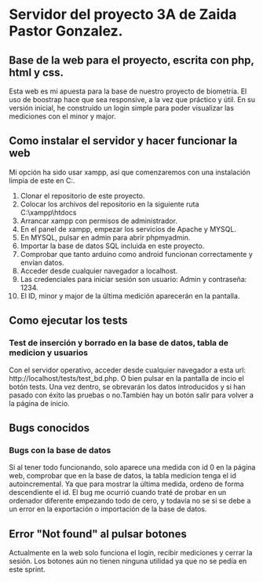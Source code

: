 # Servidor del proyecto 3A de Zaida Pastor Gonzalez.

## Base de la web para el proyecto, escrita con php, html y css.

Esta web es mi apuesta para la base de nuestro proyecto de biometría. 
El uso de boostrap hace que sea responsive, a la vez que práctico y útil. 
En su versión inicial, he construido un login simple para poder visualizar las mediciones con el minor y major.

## Como instalar el servidor y hacer funcionar la web

Mi opción ha sido usar xampp, así que comenzaremos con una instalación limpia de este en C:.

1. Clonar el repositorio de este proyecto.
2. Colocar los archivos del repositorio en la siguiente ruta C:\xampp\htdocs
3. Arrancar xampp con permisos de administrador.
4. En el panel de xampp, empezar los servicios de Apache y MYSQL.
5. En MYSQL, pulsar en admin para abrir phpmyadmin.
6. Importar la base de datos SQL incluida en este proyecto. 
7. Comprobar que tanto arduino como android funcionan correctamente y envían datos.
8. Acceder desde cualquier navegador a localhost.
9. Las credenciales para iniciar sesión son usuario: Admin y contraseña: 1234.
10. El ID, minor y major de la última medición aparecerán en la pantalla.

## Como ejecutar los tests
### Test de inserción y borrado en la base de datos, tabla de medicion y usuarios
Con el servidor operativo, acceder desde cualquier navegador a esta url: http://localhost/tests/test_bd.php. O bien pulsar
en la pantalla de incio el botón tests. Una vez dentro, se obrevarán los datos introducidos y si han pasado con éxito las pruebas o no.También hay un botón salir para volver a la página de inicio.

## Bugs conocidos
### Bugs con la base de datos
Si al tener todo funcionando, solo aparece una medida con id 0 en la página web, comprobar que en la base de datos, la tabla medicion 
tenga el id autoincremental. Ya que para mostrar la última medida, ordeno de forma descendiente el id. El bug me ocurrió cuando traté de 
probar en un ordenador diferente empezando todo de cero, y todavía no se si se debe a un error en la exportación o importación de la 
base de datos.

## Error "Not found" al pulsar botones
Actualmente en la web solo funciona el login, recibir mediciones y cerrar la sesión. 
Los botones aún no tienen ninguna utilidad ya que no se pedía en este sprint.
